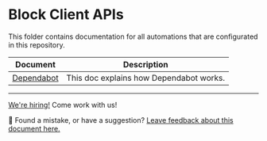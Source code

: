 # Block Client APIs

This folder contains documentation for all automations that are configurated in this repository.

| Document                                                                                                     | Description                                                                                                 |
| ------------------------------------------------------------------------------------------------------------ | ----------------------------------------------------------------------------------------------------------- |
| [Dependabot](dependabot.md)                                                                                  | This doc explains how Dependabot works.															         |


<!-- FEEDBACK -->

---

[We're hiring!](https://woocommerce.com/careers/) Come work with us!

🐞 Found a mistake, or have a suggestion? [Leave feedback about this document here.](https://github.com/woocommerce/woocommerce-blocks/issues/new?assignees=&labels=type%3A+documentation&template=--doc-feedback.md&title=Feedback%20on%20./docs/internal-developers/block-client-apis/README.md)

<!-- /FEEDBACK -->

